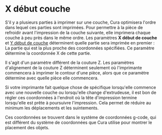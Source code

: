 X début couche
====
S'il y a plusieurs parties à imprimer sur une couche, Cura optimisera l'ordre dans lequel ces parties sont imprimées. Pour permettre à la pièce de refroidir avant l'impression de la couche suivante, elle imprimera chaque couche à peu près dans le même ordre. Les paramètres **X début de couche** et [Y début de couche](layer_start_y.md) déterminent quelle partie sera imprimée en premier : La partie qui est la plus proche des coordonnées spécifiées. Ce paramètre détermine la coordonnée X de cette partie.

Il s'agit d'un paramètre différent de la couture Z. Les paramètres d'alignement de la couture Z déterminent seulement où l'imprimante commencera à imprimer le contour d'une pièce, alors que ce paramètre détermine avec quelle pièce elle commencera.

Si votre imprimante fait quelque chose de spécifique lorsqu'elle commence avec une nouvelle couche ou lorsqu'elle change d'extrudeuse, il est bon de régler ces coordonnées à l'endroit où la tête d'impression termine lorsqu'elle est prête à poursuivre l'impression. Cela permet de réduire au minimum les déplacements et les suintements.

Ces coordonnées se trouvent dans le système de coordonnées g-code, qui est différent du système de coordonnées que Cura utilise pour montrer le placement des objets.
